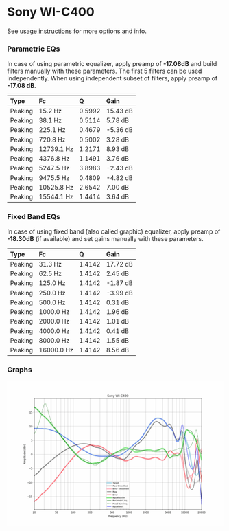 # Sony WI-C400
See [usage instructions](https://github.com/jaakkopasanen/AutoEq#usage) for more options and info.

### Parametric EQs
In case of using parametric equalizer, apply preamp of **-17.08dB** and build filters manually
with these parameters. The first 5 filters can be used independently.
When using independent subset of filters, apply preamp of **-17.08 dB**.

| Type    | Fc         |      Q | Gain     |
|:--------|:-----------|:-------|:---------|
| Peaking | 15.2 Hz    | 0.5992 | 15.43 dB |
| Peaking | 38.1 Hz    | 0.5114 | 5.78 dB  |
| Peaking | 225.1 Hz   | 0.4679 | -5.36 dB |
| Peaking | 720.8 Hz   | 0.5002 | 3.28 dB  |
| Peaking | 12739.1 Hz | 1.2171 | 8.93 dB  |
| Peaking | 4376.8 Hz  | 1.1491 | 3.76 dB  |
| Peaking | 5247.5 Hz  | 3.8983 | -2.43 dB |
| Peaking | 9475.5 Hz  | 0.4809 | -4.82 dB |
| Peaking | 10525.8 Hz | 2.6542 | 7.00 dB  |
| Peaking | 15544.1 Hz | 1.4414 | 3.64 dB  |

### Fixed Band EQs
In case of using fixed band (also called graphic) equalizer, apply preamp of **-18.30dB**
(if available) and set gains manually with these parameters.

| Type    | Fc         |      Q | Gain     |
|:--------|:-----------|:-------|:---------|
| Peaking | 31.3 Hz    | 1.4142 | 17.72 dB |
| Peaking | 62.5 Hz    | 1.4142 | 2.45 dB  |
| Peaking | 125.0 Hz   | 1.4142 | -1.87 dB |
| Peaking | 250.0 Hz   | 1.4142 | -3.99 dB |
| Peaking | 500.0 Hz   | 1.4142 | 0.31 dB  |
| Peaking | 1000.0 Hz  | 1.4142 | 1.96 dB  |
| Peaking | 2000.0 Hz  | 1.4142 | 1.01 dB  |
| Peaking | 4000.0 Hz  | 1.4142 | 0.41 dB  |
| Peaking | 8000.0 Hz  | 1.4142 | 1.55 dB  |
| Peaking | 16000.0 Hz | 1.4142 | 8.56 dB  |

### Graphs
![](./Sony%20WI-C400.png)